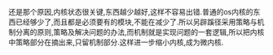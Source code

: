 还是那个原因,内核状态很关键,东西越少越好,这样不容易出错.普通的os内核的东西已经够少了,而且都是必须要有的模块,不能在减少了.所以另辟蹊径采用策略与机制分离的原则,策略及解决问题的办法,而机制就是实现问题的一套逻辑,所以把内核中策略部分在摘出来,只留机制部分.这样进一步缩小内核,成为微内核.
